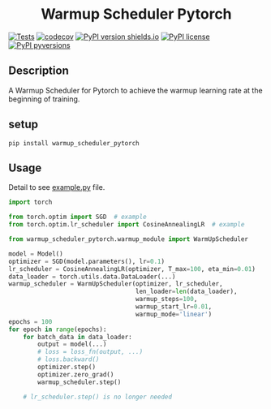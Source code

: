 # <center>Warmup Scheduler Pytorch</center>

[![Tests](https://github.com/LEFTeyex/warmup/actions/workflows/tests.yaml/badge.svg)](https://github.com/LEFTeyex/warmup/actions/workflows/tests.yaml)
[![codecov](https://codecov.io/gh/LEFTeyex/warmup/branch/master/graph/badge.svg?token=E90TZPO40B)](https://codecov.io/gh/LEFTeyex/warmup)
[![PyPI version shields.io](https://img.shields.io/pypi/v/warmup-scheduler-pytorch.svg)](https://pypi.org/project/warmup-scheduler-pytorch/)
[![PyPI license](https://img.shields.io/pypi/l/warmup-scheduler-pytorch.svg)](https://pypi.org/project/warmup-scheduler-pytorch/)
[![PyPI pyversions](https://img.shields.io/pypi/pyversions/warmup-scheduler-pytorch.svg)](https://pypi.python.org/pypi/warmup-scheduler-pytorch/)

## Description

A Warmup Scheduler for Pytorch to achieve the warmup learning rate at the beginning of training.

## setup

```
pip install warmup_scheduler_pytorch
```

## Usage

Detail to see [example.py](example.py) file.

```python
import torch

from torch.optim import SGD  # example
from torch.optim.lr_scheduler import CosineAnnealingLR  # example

from warmup_scheduler_pytorch.warmup_module import WarmUpScheduler

model = Model()
optimizer = SGD(model.parameters(), lr=0.1)
lr_scheduler = CosineAnnealingLR(optimizer, T_max=100, eta_min=0.01)
data_loader = torch.utils.data.DataLoader(...)
warmup_scheduler = WarmUpScheduler(optimizer, lr_scheduler,
                                   len_loader=len(data_loader),
                                   warmup_steps=100,
                                   warmup_start_lr=0.01,
                                   warmup_mode='linear')
epochs = 100
for epoch in range(epochs):
    for batch_data in data_loader:
        output = model(...)
        # loss = loss_fn(output, ...)
        # loss.backward()
        optimizer.step()
        optimizer.zero_grad()
        warmup_scheduler.step()

    # lr_scheduler.step() is no longer needed
```